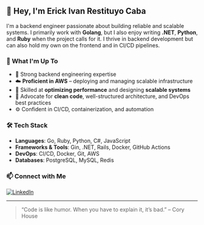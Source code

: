 ## 👋 Hey, I'm Erick Ivan Restituyo Caba

I'm a backend engineer passionate about building reliable and scalable systems. I primarily work with **Golang**, but I also enjoy writing **.NET**, **Python**, and **Ruby** when the project calls for it. I thrive in backend development but can also hold my own on the frontend and in CI/CD pipelines.

### 🚀 What I'm Up To
- 🔧 Strong backend engineering expertise
- ☁️ **Proficient in AWS** – deploying and managing scalable infrastructure
- 🚀 Skilled at **optimizing performance** and designing **scalable systems**
- 🧼 Advocate for **clean code**, well-structured architecture, and DevOps best practices
- ⚙️ Confident in CI/CD, containerization, and automation

### 🛠️ Tech Stack
- **Languages**: Go, Ruby, Python, C#, JavaScript
- **Frameworks & Tools**: Gin, .NET, Rails, Docker, GitHub Actions
- **DevOps**: CI/CD, Docker, Git, AWS
- **Databases**: PostgreSQL, MySQL, Redis

### 📫 Connect with Me
[![LinkedIn](https://img.shields.io/badge/LinkedIn-Erick%20Ivan%20Restituyo%20Caba-blue?style=for-the-badge&logo=linkedin)](https://www.linkedin.com/in/erick-ivan-restituyo-caba/)

---

> “Code is like humor. When you have to explain it, it’s bad.” – Cory House

<!--
**ErickIR/ErickIR** is a ✨ _special_ ✨ repository because its `README.md` (this file) appears on your GitHub profile.

Here are some ideas to get you started:

- 🔭 I’m currently working on ...
- 🌱 I’m currently learning ...
- 👯 I’m looking to collaborate on ...
- 🤔 I’m looking for help with ...
- 💬 Ask me about ...
- 📫 How to reach me: ...
- 😄 Pronouns: ...
- ⚡ Fun fact: ...
-->
